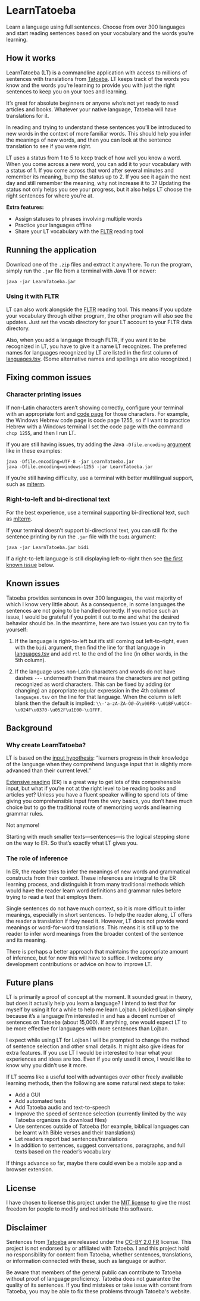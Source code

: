 # LearnTatoeba

Learn a language using full sentences. Choose from over 300 languages and start reading sentences based on your vocabulary and the words you’re learning.

## How it works

LearnTatoeba (LT) is a commandline application with access to millions of sentences with translations from [Tatoeba](https://tatoeba.org/).
LT keeps track of the words you know and the words you’re learning to provide you with just the right sentences to keep you on your toes and learning.

It’s great for absolute beginners or anyone who’s not yet ready to read articles and books.
Whatever your native language, Tatoeba will have translations for it.

In reading and trying to understand these sentences you’ll be introduced to new words in the context of more familiar words.
This should help you infer the meanings of new words, and then you can look at the sentence translation to see if you were right.

LT uses a status from 1 to 5 to keep track of how well you know a word.
When you come across a new word, you can add it to your vocabulary with a status of 1.
If you come across that word after several minutes and remember its meaning, bump the status up to 2.
If you see it again the next day and still remember the meaning, why not increase it to 3?
Updating the status not only helps you see your progress, but it also helps LT choose the right sentences for where you’re at.

**Extra features:**

* Assign statuses to phrases involving multiple words
* Practice your languages offline
* Share your LT vocabulary with the [FLTR](https://fltr.sourceforge.io/) reading tool

## Running the application

Download one of the `.zip` files and extract it anywhere.
To run the program, simply run the `.jar` file from a terminal with Java 11 or newer:
```
java -jar LearnTatoeba.jar
```

### Using it with FLTR

LT can also work alongside the [FLTR](https://fltr.sourceforge.io/) reading tool.
This means if you update your vocabulary through either program, the other program will also see the updates.
Just set the vocab directory for your LT account to your FLTR data directory.

Also, when you add a language through FLTR, if you want it to be recognized in LT, you have to give it a name LT recognizes.
The preferred names for languages recognized by LT are listed in the first column of [languages.tsv](languages.tsv).
(Some alternative names and spellings are also recognized.)

## Fixing common issues

### Character printing issues

If non-Latin characters aren’t showing correctly, configure your terminal with an appropriate font and [code page](https://en.wikipedia.org/wiki/Code_page) for those characters.
For example, the Windows Hebrew code page is code page 1255, so if I want to practice Hebrew with a Windows terminal I set the code page with the command `chcp 1255`, and then I run LT.


If you are still having issues, try adding the Java `-Dfile.encoding` [argument](https://docs.oracle.com/en/java/javase/11/intl/supported-encodings.html) like in these examples:
```
java -Dfile.encoding=UTF-8 -jar LearnTatoeba.jar
java -Dfile.encoding=windows-1255 -jar LearnTatoeba.jar
```
If you’re still having difficulty, use a terminal with better multilingual support, such as [mlterm](https://sourceforge.net/projects/mlterm/).

### Right-to-left and bi-directional text

For the best experience, use a terminal supporting bi-directional text, such as [mlterm](https://sourceforge.net/projects/mlterm/).

If your terminal doesn’t support bi-directional text, you can still fix the sentence printing by run the `.jar` file with the `bidi` argument:
```
java -jar LearnTatoeba.jar bidi
```

If a right-to-left language is still displaying left-to-right then see [the first known issue](#known-issues) below.

## Known issues

Tatoeba provides sentences in over 300 languages, the vast majority of which I know very little about.
As a consequence, in some languages the sentences are not going to be handled correctly.
If you notice such an issue, I would be grateful if you point it out to me and what the desired behavior should be.
In the meantime, here are two issues you can try to fix yourself:

1) If the language is right-to-left but it’s still coming out left-to-right, even with the `bidi` argument, then find the line for that language in [languages.tsv](languages.tsv) and add `rtl` to the end of the line (in other words, in the 5th column).

2) If the language uses non-Latin characters and words do not have dashes `---` underneath them that means the characters are not getting recognized as word characters.
This can be fixed by adding (or changing) an appropriate regular expression in the 4th column of `languages.tsv` on the line for that language.
When the column is left blank then the default is implied: `\\-'a-zA-ZÀ-ÖØ-ö\u00F8-\u01BF\u01C4-\u024F\u0370-\u052F\u1E00-\u1FFF`.

## Background

### Why create LearnTatoeba?

LT is based on the [input hypothesis](https://en.wikipedia.org/wiki/Input_hypothesis): “learners progress in their knowledge of the language when they comprehend language input that is slightly more advanced than their current level.”

[Extensive reading](https://en.wikipedia.org/wiki/Extensive_reading) (ER) is a great way to get lots of this comprehensible input, but what if you’re not at the right level to be reading books and articles yet?
Unless you have a fluent speaker willing to spend lots of time giving you comprehensible input from the very basics, you don’t have much choice but to go the traditional route of memorizing words and learning grammar rules.

Not anymore!

Starting with much smaller texts—sentences—is the logical stepping stone on the way to ER.
So that’s exactly what LT gives you.

### The role of inference

In ER, the reader tries to infer the meanings of new words and grammatical constructs from their context.
These inferences are integral to the ER learning process, and distinguish it from many traditional methods which would have the reader learn word definitions and grammar rules before trying to read a text that employs them.

Single sentences do not have much context, so it is more difficult to infer meanings, especially in short sentences.
To help the reader along, LT offers the reader a translation if they need it.
However, LT does not provide word meanings or word-for-word translations.
This means it is still up to the reader to infer word meanings from the broader context of the sentence and its meaning.

There is perhaps a better approach that maintains the appropriate amount of inference, but for now this will have to suffice.
I welcome any development contributions or advice on how to improve LT.

## Future plans

LT is primarily a proof of concept at the moment.
It sounded great in theory, but does it actually help you learn a language?
I intend to test that for myself by using it for a while to help me learn Lojban.
I picked Lojban simply because it’s a language I’m interested in and has a decent number of sentences on Tatoeba (about 15,000).
If anything, one would expect LT to be more effective for languages with more sentences than Lojban.

I expect while using LT for Lojban I will be prompted to change the method of sentence selection and other small details.
It might also give ideas for extra features.
If you use LT I would be interested to hear what your experiences and ideas are too.
Even if you only used it once, I would like to know why you didn’t use it more.

If LT seems like a useful tool with advantages over other freely available learning methods, then the following are some natural next steps to take:

* Add a GUI
* Add automated tests
* Add Tatoeba audio and text-to-speech
* Improve the speed of sentence selection (currently limited by the way Tatoeba organizes its download files)
* Use sentences outside of Tatoeba (for example, biblical languages can be learnt with Bible verses and their translations)
* Let readers report bad sentences/translations
* In addition to sentences, suggest conversations, paragraphs, and full texts based on the reader’s vocabulary

If things advance so far, maybe there could even be a mobile app and a browser extension.

## License

I have chosen to license this project under the [MIT license](LICENSE.txt) to give the most freedom for people to modify and redistribute this software.

## Disclaimer

Sentences from [Tatoeba](https://tatoeba.org) are released under the [CC-BY 2.0 FR](https://creativecommons.org/licenses/by/2.0/fr/) license.
This project is not endorsed by or affiliated with Tatoeba.
I and this project hold no responsibility for content from Tatoeba, whether sentences, translations, or information connected with these, such as language or author.

Be aware that members of the general public can contribute to Tatoeba without proof of language proficiency.
Tatoeba does not guarantee the quality of its sentences.
If you find mistakes or take issue with content from Tatoeba, you may be able to fix these problems through Tatoeba's website.